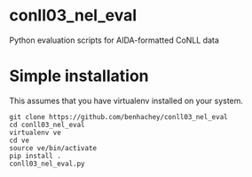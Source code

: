 conll03_nel_eval
================

Python evaluation scripts for AIDA-formatted CoNLL data

Simple installation
===================

This assumes that you have virtualenv installed on your system.

```Shell
git clone https://github.com/benhachey/conll03_nel_eval
cd conll03_nel_eval
virtualenv ve
cd ve
source ve/bin/activate
pip install .
conll03_nel_eval.py
```
